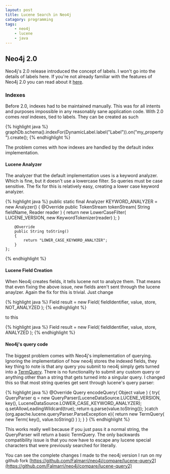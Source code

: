 ```yaml
---
layout: post
title: Lucene Search in Neo4j
catagory: programming
tags:
    - neo4j
    - lucene
    - java
---
```



Neo4j 2.0
---------

Neo4j's 2.0 release introduced the concept of labels. I won't go into the
details of labels here. If you're not already familiar with the features of
Neo4j 2.0 you can read about it
[here](http://blog.neo4j.org/2013/04/nodes-are-people-too.html). 

### Indexes
Before 2.0, indexes had to be maintained manually. This was for all intents and
purposes impossible in any reasonably sane application code. With 2.0 comes
*real* indexes, tied to labels. They can be created as such

{% highlight java %}
graphDb.schema().indexFor(DynamicLabel.label("Label")).on("my_property").create();
{% endhighlight %}

The problem comes with how indexes are handled by the default index
implementation.

#### Lucene Analyzer
The analyzer that the default implementation uses is a keyword analyzer. Which is fine, but it doesn't use a lowercase filter. So queries must be case sensitive.
The fix for this is relatively easy, creating a lower case keyword analyzer.

{% highlight java %}
    public static final Analyzer KEYWORD_ANALYZER = new Analyzer()
    {
        @Override
        public TokenStream tokenStream( String fieldName, Reader reader )
        {
            return new LowerCaseFilter( LUCENE_VERSION, new KeywordTokenizer(reader) );
        }

        @Override
        public String toString()
        {
            return "LOWER_CASE_KEYWORD_ANALYZER";
        }
    };
{% endhighlight %}


#### Lucene Field Creation

When Neo4j creates fields, it tells lucene not to analyze them. That means
   that even fixing the above issue, new fields aren't sent through the lucene
   anaylzer. Again the fix for this is trivial. Just change 

{% highlight java %}
Field result = new Field( fieldIdentifier, value, store, NOT_ANALYZED );
{% endhighlight %}

to this

{% highlight java %}
Field result = new Field( fieldIdentifier, value, store, ANALYZED );
{% endhighlight %}
   
#### Neo4j's query code
   
The biggest problem comes with Neo4j's implementation of querying. Ignoring the implementation of how neo4j stores the indexed fields, they key thing to note is that any query you submit
to neo4j simply gets turned into a [TermQuery](http://lucene.apache.org/core/3_6_2/api/all/org/apache/lucene/search/TermQuery.html). There is no functionality to submit any custom query
or anything other than a string that gets turned into a singular query. I changed this so that most string queries get sent through lucene's query parser:

{% highlight java %}
    @Override
    Query encodeQuery( Object value )
    {
        try{
            QueryParser q = new QueryParser(LuceneDataSource.LUCENE_VERSION, key(), LuceneDataSource.LOWER_CASE_KEYWORD_ANALYZER);
            q.setAllowLeadingWildcard(true);
            return q.parse(value.toString());
        }catch (org.apache.lucene.queryParser.ParseException e){
            return new TermQuery( new Term( key(), value.toString() ) );
        }
    }
{% endhighlight %}

This works really well because if you just pass it a normal string, the QueryParser will return a basic TermQuery. The only backwards compatibility issue is that you now have to escape any
lucene special characters that were previously searched for literally.  


You can see the complete changes I made to the neo4j version I run on my github fork [https://github.com/Falmarri/neo4j/compare/lucene-query2](https://github.com/Falmarri/neo4j/compare/lucene-query2)

